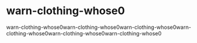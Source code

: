 # warn-clothing-whose0
warn-clothing-whose0warn-clothing-whose0warn-clothing-whose0warn-clothing-whose0warn-clothing-whose0warn-clothing-whose0
